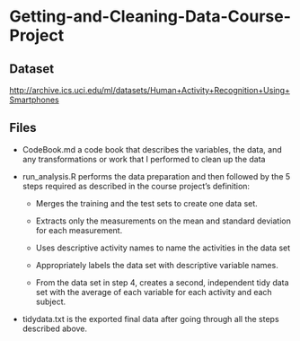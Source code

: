 # Getting-and-Cleaning-Data-Course-Project

## Dataset
http://archive.ics.uci.edu/ml/datasets/Human+Activity+Recognition+Using+Smartphones

## Files

* CodeBook.md a code book that describes the variables, the data, and any transformations or work that I performed to clean up the data

* run_analysis.R performs the data preparation and then followed by the 5 steps required as described in the course project’s definition:

  + Merges the training and the test sets to create one data set.

  + Extracts only the measurements on the mean and standard deviation for each measurement.

  + Uses descriptive activity names to name the activities in the data set

  + Appropriately labels the data set with descriptive variable names.

  + From the data set in step 4, creates a second, independent tidy data set with the average of each variable for each activity and each subject.

* tidydata.txt is the exported final data after going through all the steps described above.
